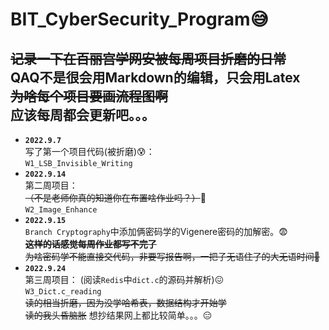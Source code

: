 # BIT_CyberSecurity_Program:sweat_smile:
 ~~记录一下在百丽宫学网安被每周项目折磨的日常~~  
 QAQ不是很会用Markdown的编辑，只会用Latex  
 **~~为啥每个项目要画流程图啊~~**  
应该每周都会更新吧。。。  
---
- **``2022.9.7``**  
写了第一个项目代码(被折磨):cold_sweat:：  
``W1_LSB_Invisible_Writing``  
- **``2022.9.14``**  
第二周项目：  
~~（不是老师你真的知道你在布置啥作业吗？）~~:slightly_smiling_face:  
``W2_Image_Enhance``
- **``2022.9.15``**  
``Branch Cryptography``中添加俩密码学的Vigenere密码的加解密。😨  
~~**这样的话感觉每周作业都写不完了**~~  
~~为啥密码学不能直接交代码，非要写报告啊，一把子无语住了的大无语时间🤡~~
- **``2022.9.24``**  
第三周项目：
(阅读``Redis``中``dict.c``的源码并解析)😖  
``W3_Dict.c_reading``    
~~读的相当折磨，因为没学哈希表，数据结构才开始学~~  
~~读的我头昏脑胀~~  想抄结果网上都比较简单。。。😑
